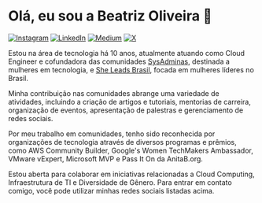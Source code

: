 Olá, eu sou a Beatriz Oliveira 👋
=================================

[![Instagram](https://img.shields.io/badge/thebeaoliveira-%23E4405F.svg?logo=Instagram&logoColor=white)](https://instagram.com/thebeaoliveira) [![LinkedIn](https://img.shields.io/badge/thebeaoliveira-%230077B5.svg?logo=linkedin&logoColor=white)](https://linkedin.com/in/thebeaoliveira) [![Medium](https://img.shields.io/badge/thebeaoliveira-12100E?logo=medium&logoColor=white)](https://medium.com/@thebeaoliveira) [![X](https://img.shields.io/badge/thebeaoliveira-black.svg?logo=X&logoColor=white)](https://x.com/thebeaoliveira) 


Estou na área de tecnologia há 10 anos, atualmente atuando como Cloud Engineer e cofundadora das comunidades [SysAdminas](https://sysadminas.com.br/), destinada a mulheres em tecnologia, e [She Leads Brasil](https://medium.com/sheleadsbrasil), focada em mulheres líderes no Brasil.

Minha contribuição nas comunidades abrange uma variedade de atividades, incluindo a criação de artigos e tutoriais, mentorias de carreira, organização de eventos, apresentação de palestras e gerenciamento de redes sociais.

Por meu trabalho em comunidades, tenho sido reconhecida por organizações de tecnologia através de diversos programas e prêmios, como AWS Community Builder, Google's Women TechMakers Ambassador, VMware vExpert, Microsoft MVP e Pass It On da AnitaB.org.

Estou aberta para colaborar em iniciativas relacionadas a Cloud Computing, Infraestrutura de TI e Diversidade de Gênero. Para entrar em contato comigo, você pode utilizar minhas redes sociais listadas acima.
